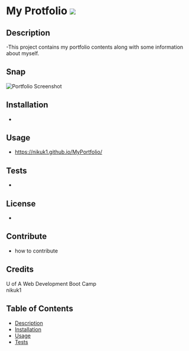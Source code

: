# My Protfolio                        ![](https://img.shields.io/badge/license-null-orange?style=for-the-badge&logo=appveyor)

## Description 
-This project contains my portfolio contents along with some information about myself.

## Snap
![Portfolio Screenshot](https://nikuk1.github.io/MyPortfolio/assets/images/MyPortfolio_Screenshot.png "Plan a Hike Screenshot")

## Installation
-

## Usage 
- https://nikuk1.github.io/MyPortfolio/

## Tests
-

## License
-

## Contribute
- how to contribute

## Credits
U of A Web Development Boot Camp</br>
nikuk1

## Table of Contents 
* [Description](#description)
* [Installation](#installation)
* [Usage](#usage)
* [Tests](#tests)
